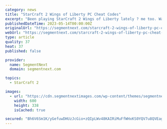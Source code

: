 ```yaml
---
category: news
title: "StarCraft 2 Wings of Liberty PC Cheat Codes"
excerpt: "Been playing StarCraft 2 Wings of Liberty lately ? me too. Want to ease your way to victory ?, get these cheat codes and you will have no trouble kicking Zerg asses. How to Enable Cheats in ..."
publishedDateTime: 2023-05-14T00:00:00Z
originalUrl: "https://segmentnext.com/starcraft-2-wings-of-liberty-pc-cheat-codes/"
webUrl: "https://segmentnext.com/starcraft-2-wings-of-liberty-pc-cheat-codes/"
type: article
quality: 37
heat: 37
published: false

provider:
  name: SegmentNext
  domain: segmentnext.com

topics:
  - StarCraft 2

images:
  - url: "https://cdn.segmentnextimages.com/wp-content/themes/segmentnext/images/no-image-available.jpg"
    width: 600
    height: 338
    isCached: true

secured: "Bh6V6Sm1K/yGefuwDHUzJcGio+zQIpLWv48KAIRiMuFfWHxKS0YQV7u8QVEag5LfMy+lQO9ZiAso/1KaEnCINfc9QOnPN0UYn7TtCvpzfTuoFcAYufzNGKFHe4ZRDCLYXc2zePPNJ/16P0T3B3QT4bCutc1XBBFxsQnfIvifdGSEsv0RKjvq2jDQFjPEYqSsoKUm3OyOLjaatkRmH4Ats8dUIkTOc1ecntH670TYVe16pw6xJ9IRcFazT0iQ8cf4ZlljP4wBmalZC1Rq+gqlN7SmUFD6GS6NFIJMM7B6uh5p715aTccxHqa9jR3rBr2A6spmpofIGiBFixrXX73wt7qhaWq0tOysH3MxM+qTwac=;C8rsTW3IUNHpKoKTaVWB9A=="
---
```


